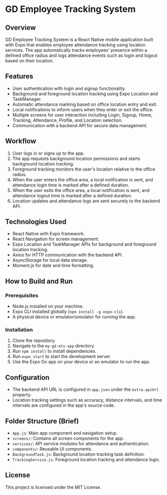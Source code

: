 # GD Employee Tracking System

## Overview
GD Employee Tracking System is a React Native mobile application built with Expo that enables employee attendance tracking using location services. The app automatically tracks employees' presence within a defined office radius and logs attendance events such as login and logout based on their location.

## Features
- User authentication with login and signup functionality.
- Background and foreground location tracking using Expo Location and TaskManager.
- Automatic attendance marking based on office location entry and exit.
- Local notifications to inform users when they enter or exit the office.
- Multiple screens for user interaction including Login, Signup, Home, Tracking, Attendance, Profile, and Location selection.
- Communication with a backend API for secure data management.

## Workflow
1. User logs in or signs up to the app.
2. The app requests background location permissions and starts background location tracking.
3. Foreground tracking monitors the user's location relative to the office radius.
4. When the user enters the office area, a local notification is sent, and attendance login time is marked after a defined duration.
5. When the user exits the office area, a local notification is sent, and attendance logout time is marked after a defined duration.
6. Location updates and attendance logs are sent securely to the backend API.

## Technologies Used
- React Native with Expo framework.
- React Navigation for screen management.
- Expo Location and TaskManager APIs for background and foreground location tracking.
- Axios for HTTP communication with the backend API.
- AsyncStorage for local data storage.
- Moment.js for date and time formatting.

## How to Build and Run
### Prerequisites
- Node.js installed on your machine.
- Expo CLI installed globally (`npm install -g expo-cli`).
- A physical device or emulator/simulator for running the app.

### Installation
1. Clone the repository.
2. Navigate to the `my-gd-ets-app` directory.
3. Run `npm install` to install dependencies.
4. Run `expo start` to start the development server.
5. Use the Expo Go app on your device or an emulator to run the app.

## Configuration
- The backend API URL is configured in `app.json` under the `extra.apiUrl` property.
- Location tracking settings such as accuracy, distance intervals, and time intervals are configured in the app's source code.

## Folder Structure (Brief)
- `App.js`: Main app component and navigation setup.
- `screens/`: Contains all screen components for the app.
- `services/`: API service modules for attendance and authentication.
- `components/`: Reusable UI components.
- `BackgroundTask.js`: Background location tracking task definition.
- `TrackingService.js`: Foreground location tracking and attendance logic.

## License
This project is licensed under the MIT License.
